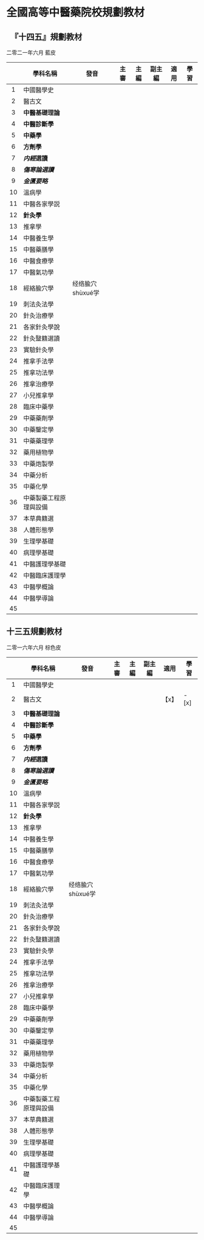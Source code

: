 # 全國高等中醫藥院校規劃教材

## 　『十四五』規劃教材
二零二一年六月 藍皮

|      | 學科名稱              | 發音 | 主審 | 主編 | 副主編 | 適用 | 學習 |
| :--: | ------------------ | ---- | ---- | ---- | ---- | ---- | ---- |
|  1   | 中國醫學史           |            |      |      |        |
|  2   | 醫古文              |   |   |   |   |   |   |
|  3   | **中醫基礎理論**       |            |      |      |        |
|  4   | **中醫診斷學**         |            |      |      |        |
|  5   | **中藥學**            |            |      |      |        |
|  6   | **方劑學**            |            |      |      |        |
|  7   | ***内經*選讀**        |            |      |      |        |
|  8   | ***傷寒論選讀***      |            |      |      |        |
|  9   | ***金匱要略***        |            |      |      |        |
|  10  | 溫病學                 |            |      |      |        |
|  11  | 中醫各家學説           |            |      |      |        |
|  12  | **針灸學**                 |            |      |      |        |
|  13  | 推拿學                 |            |      |      |        |
|  14  | 中醫養生學             |            |      |      |        |
|  15  | 中醫藥膳學             |            |      |      |        |
|  16  | 中醫食療學             |            |      |      |        |
|  17  | 中醫氣功學             |            |      |      |        |
|  18  | 經絡腧穴學             | 经络腧穴shùxué学 |      |      |        |
|  19  | 刺法灸法學             |            |      |      |        |
|  20  | 針灸治療學             |            |      |      |        |
|  21  | 各家針灸學說           |            |      |      |        |
|  22  | 針灸毉籍選讀           |            |      |      |        |
|  23  | 實驗針灸學             |            |      |      |        |
|  24  | 推拿手法學             |            |      |      |        |
|  25  | 推拿功法學             |            |      |      |        |
|  26  | 推拿治療學             |            |      |      |        |
|  27  | 小兒推拿學             |            |      |      |        |
|  28  | 臨床中藥學             |            |      |      |        |
|  29  | 中藥藥劑學             |            |      |      |        |
|  30  | 中藥鑒定學             |            |      |      |        |
|  31  | 中藥藥理學             |            |      |      |        |
|  32  | 藥用植物學             |            |      |      |        |
|  33  | 中藥炮製學             |            |      |      |        |
|  34  | 中藥分析               |            |      |      |        |
|  35  | 中藥化學               |            |      |      |        |
|  36  | 中藥製藥工程原理與設備 |            |      |      |        |
|  37  | 本草典籍選             |            |      |      |        |
|  38  | 人體形態學             |            |      |      |        |
|  39  | 生理學基礎             |            |      |      |        |
|  40  | 病理學基礎             |            |      |      |        |
|  41  | 中醫護理學基礎         |            |      |      |        |
|  42  | 中醫臨床護理學         |            |      |      |        |
|  43  | 中醫學概論             |            |      |      |        |
|  44  | 中醫學導論             |            |      |      |        |
|  45  |                        |            |      |      |        |

## 十三五規劃教材
二零一六年六月 棕色皮

|      | 學科名稱              | 發音  | 主審 | 主編 | 副主編 | 適用 | 學習 |
| :--: | ------------------- | ---- | ---- | ---- | ---- | ---- | ---- |
|  1   | 中國醫學史             |            |      |      |        |
|  2   | 醫古文              |        |      |      |       |【x】|- [x] |
|  3   | **中醫基礎理論**       |            |      |      |        |
|  4   | **中醫診斷學**         |            |      |      |        |
|  5   | **中藥學**            |            |      |      |        |
|  6   | **方劑學**            |            |      |      |        |
|  7   | ***内經*選讀**        |            |      |      |        |
|  8   | ***傷寒論選讀***      |            |      |      |        |
|  9   | ***金匱要略***        |            |      |      |        |
|  10  | 溫病學                 |            |      |      |        |
|  11  | 中醫各家學説           |            |      |      |        |
|  12  | **針灸學**                 |            |      |      |        |
|  13  | 推拿學                 |            |      |      |        |
|  14  | 中醫養生學             |            |      |      |        |
|  15  | 中醫藥膳學             |            |      |      |        |
|  16  | 中醫食療學             |            |      |      |        |
|  17  | 中醫氣功學             |            |      |      |        |
|  18  | 經絡腧穴學             | 经络腧穴shùxué学 |      |      |        |
|  19  | 刺法灸法學             |            |      |      |        |
|  20  | 針灸治療學             |            |      |      |        |
|  21  | 各家針灸學說           |            |      |      |        |
|  22  | 針灸毉籍選讀           |            |      |      |        |
|  23  | 實驗針灸學             |            |      |      |        |
|  24  | 推拿手法學             |            |      |      |        |
|  25  | 推拿功法學             |            |      |      |        |
|  26  | 推拿治療學             |            |      |      |        |
|  27  | 小兒推拿學             |            |      |      |        |
|  28  | 臨床中藥學             |            |      |      |        |
|  29  | 中藥藥劑學             |            |      |      |        |
|  30  | 中藥鑒定學             |            |      |      |        |
|  31  | 中藥藥理學             |            |      |      |        |
|  32  | 藥用植物學             |            |      |      |        |
|  33  | 中藥炮製學             |            |      |      |        |
|  34  | 中藥分析               |            |      |      |        |
|  35  | 中藥化學               |            |      |      |        |
|  36  | 中藥製藥工程原理與設備 |            |      |      |        |
|  37  | 本草典籍選             |            |      |      |        |
|  38  | 人體形態學             |            |      |      |        |
|  39  | 生理學基礎             |            |      |      |        |
|  40  | 病理學基礎             |            |      |      |        |
|  41  | 中醫護理學基礎         |            |      |      |        |
|  42  | 中醫臨床護理學         |            |      |      |        |
|  43  | 中醫學概論             |            |      |      |        |
|  44  | 中醫學導論             |            |      |      |        |
|  45  |                        |            |      |      |        |


